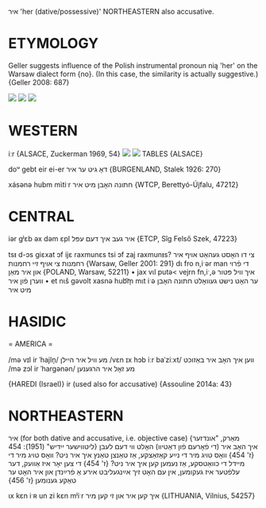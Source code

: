 איר
'her (dative/possessive)'
NORTHEASTERN also accusative. 

ETYMOLOGY
===========
Geller suggests influence of the Polish instrumental pronoun nią 'her' on the Warsaw dialect form {no}. (In this case, the similarity is actually suggestive.)
{Geller 2008: 687}

![](https://ia802902.us.archive.org/9/items/Yiddish-Dialect-Maps/map%20-%20FoY3-145%20-%20ir%20zi%20case%20merger.jpg)
![](https://ia902902.us.archive.org/9/items/Yiddish-Dialect-Maps/map%20-%20FoY3-146%20-%20ir%20zi%20case%20merger%20composite.jpg)
![](https://ia802902.us.archive.org/9/items/Yiddish-Dialect-Maps/map%20-%20FoY3-148%20-%20composite%20map%20of%20case%20merger%20in%20pronouns.jpg)

WESTERN
========

iːr {ALSACE, Zuckerman 1969, 54}
![](https://ia802902.us.archive.org/9/items/Yiddish-Dialect-Maps/map%20-%20FoY3-54%20-%20Alsace%20-%20personal%20pronouns%20copy.jpg)
![](https://ia902902.us.archive.org/9/items/Yiddish-Dialect-Maps/map%20-%20FoY3-54%20-%20Alsace%20-%20possessive%20adjectives%202.jpg)
TABLES {ALSACE}

doᵘ gebt eir ei-er דאָ גיט ער איר {BURGENLAND, Stalek 1926: 270}

xásənə hubm mɩ̀tiˑr חתונה האָבן מיט איר {WTCP, Berettyó-Újfalu, 47212}

CENTRAL
========

iər gʲɛb əx dəm ɛpl איר געב איך דעם עפּל {ETCP, Sîg Felső Szek, 47223}

tsᵻ d-ɔs giɛxat ɔf ijɛ raxmunɛs tsi ɔf zaj raxmunᵻs? צי דו האָסט געהאַט אויף איר רחמנות צי אויף זיי רחמנות {Warsaw, Geller 2001: 291}
dɩ fro n,iˑər man די פֿרוי און איר מאַן {POLAND, Warsaw, 52211}
	•	jax vɩl putə< vejrn fn,iˑ,ə איך וויל פּטור ווערן פֿון איר
	•	et nɩš gəvolt xasnə hub͡m̩ mɩt iˑə ער האָט נישט געוואָלט חתונה האָבן מיט איר

HASIDIC
=======
= AMERICA = 

/mə vɪl ir ˈhajln̩/ מע וויל איר היילן
/vɛn ɪx hɔb iːr baˈziːxt/ ווען איך האָב איר באַזוכט
/mə zɔl ir ˈhargənən/ מע זאָל איר הרגענען

{HAREDI (Israel)}
ir (used also for accusative) {Assouline 2014a: 43}

NORTHEASTERN
==============

איר (for both dative and accusative, i.e. objective case)
{מאַרק, "אונדזער ליטווישער ייִדיש" (1951): 454}
איך האָב איר (די פֿאָרעם פֿון דאַטיוו) האָלט ווי דעם לעבן {ז' 454}
וואָס טויג מיר די נײַע קאַזאַצקע, אַז טאַנצן טאַנץ איך איר ניט? וואָס טויג מיר די מיידל די כוואַטסקע, אַז נעמען קען איך איר ניט? {ז' 454}
די צען יאָר איז אַוועק, דער עלפֿטער איז געקומען, אין עם האָט זיך אײַנגעליבט אירע אַ פֿרײַנדן און איר האָט ער טאַקע גענומען {ז' 456}



ɩx kɛn iˑʀ un zi kɛn mʲiˑr איך קען איר און זי קען מיר {LITHUANIA, Vilnius, 54257}
